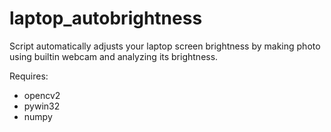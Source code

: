 # laptop_autobrightness
Script automatically adjusts your laptop screen brightness by making photo using builtin webcam and analyzing its brightness.

Requires:
* opencv2
* pywin32
* numpy
